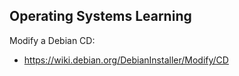 ## Operating Systems Learning


Modify a Debian CD:
* https://wiki.debian.org/DebianInstaller/Modify/CD
